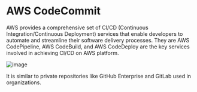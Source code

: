 # AWS CodeCommit

AWS provides a comprehensive set of CI/CD (Continuous Integration/Continuous Deployment) services that enable developers to automate and streamline their software delivery processes. They are AWS CodePipeline, AWS CodeBuild, and AWS CodeDeploy are the key services 
involved in achieving CI/CD on AWS platform. 

![image](https://github.com/Pavan-1997/AWS_CodeCommit/assets/32020205/b0809130-cdeb-420a-9b43-2bb0a81c2757)

It is similar to private repositories like GitHub Enterprise and GitLab used in organizations.
 
